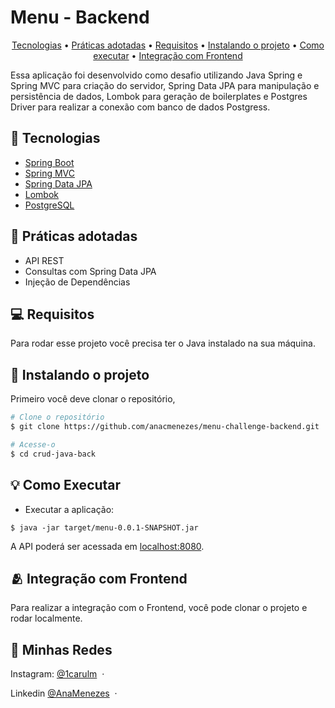 <h1>Menu - Backend</h1>

<p align="center">
  <a href="#tecnologias">Tecnologias</a> •
  <a href="#practices-adopted">Práticas adotadas</a> •
  <a href="#pre-requisites">Requisitos</a> •
  <a href="#how-to-Installing">Instalando o projeto</a> •
  <a href="#how-to-use">Como executar</a> •
  <a href="#related">Integração com Frontend</a>
</p>

Essa aplicação foi desenvolvido como desafio utilizando Java Spring e Spring MVC para criação do servidor, Spring Data JPA para manipulação e persistência de dados, Lombok para geração de boilerplates e Postgres Driver para realizar a conexão com banco de dados Postgress.

<h2 id="tecnologias">🔌 Tecnologias </h2> 
 
- [Spring Boot](https://spring.io/projects/spring-boot)
- [Spring MVC](https://docs.spring.io/spring-framework/reference/web/webmvc.html)
- [Spring Data JPA](https://spring.io/projects/spring-data-jpa)
- [Lombok](https://projectlombok.org/)
- [PostgreSQL](https://www.postgresql.org/download/)

<h2 id="practices-adopted">📖 Práticas adotadas </h2> 

- API REST
- Consultas com Spring Data JPA
- Injeção de Dependências

<h2 id="pre-requisites">💻 Requisitos</h2> 

Para rodar esse projeto você precisa ter o Java instalado na sua máquina.

<h2 id="how-to-Installing"> 🚀 Instalando o projeto</h2>

Primeiro você deve clonar o repositório,

```bash
# Clone o repositório
$ git clone https://github.com/anacmenezes/menu-challenge-backend.git

# Acesse-o
$ cd crud-java-back
```

<h2 id="how-to-use">💡 Como Executar</h2>

- Executar a aplicação:
```
$ java -jar target/menu-0.0.1-SNAPSHOT.jar
```
A API poderá ser acessada em [localhost:8080](http://localhost:8080).

<h2 id="related">🫂 Integração com Frontend</h2>

Para realizar a integração com o Frontend, você pode clonar o projeto e rodar localmente.

## 📱 Minhas Redes

Instagram: [@1carulm](https://www.instagram.com/1carulm/) &nbsp;&middot;&nbsp;

Linkedin [@AnaMenezes](https://www.linkedin.com/in/ana-menezes-882a8b257/) &nbsp;&middot;&nbsp;
